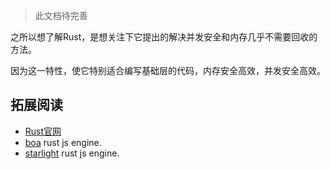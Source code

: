 > 此文档待完善

之所以想了解Rust，是想关注下它提出的解决并发安全和内存几乎不需要回收的方法。

因为这一特性，使它特别适合编写基础层的代码，内存安全高效，并发安全高效。

## 拓展阅读

- [Rust官网](https://www.rust-lang.org/)
- [boa](https://github.com/boa-dev/boa) rust js engine.
- [starlight](https://github.com/Starlight-JS/starlight) rust js engine.